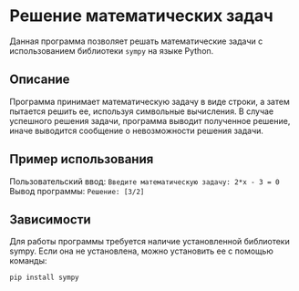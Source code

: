 # Решение математических задач

Данная программа позволяет решать математические задачи с использованием библиотеки `sympy` на языке Python.

## Описание

Программа принимает математическую задачу в виде строки, а затем пытается решить ее, используя символьные вычисления. В случае успешного решения задачи, программа выводит полученное решение, иначе выводится сообщение о невозможности решения задачи.

## Пример использования

Пользовательский ввод:
`Введите математическую задачу: 2*x - 3 = 0`
Вывод программы:
`Решение: [3/2]`

## Зависимости
Для работы программы требуется наличие установленной библиотеки sympy. Если она не установлена, можно установить ее с помощью команды:

`pip install sympy`
